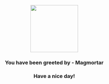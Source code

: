 <p align="center">
            <img src="https://raw.githubusercontent.com/PokeAPI/sprites/master/sprites/pokemon/467.png" width="150" height="150">
          </p>
          <h3 align="center">You have been greeted by - <b>Magmortar</b></h3>
          <h3 align="center">Have a nice day!</h3>
        